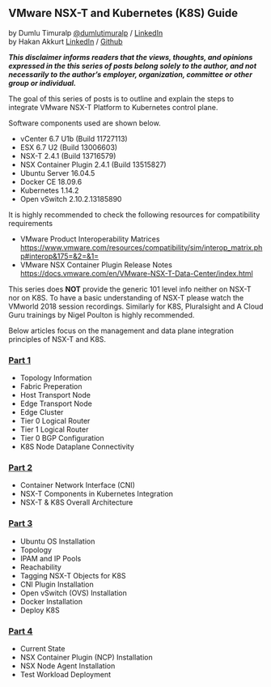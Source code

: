 ## VMware NSX-T and Kubernetes (K8S) Guide
by Dumlu Timuralp [@dumlutimuralp](https://twitter.com/dumlutimuralp) / [LinkedIn](https://www.linkedin.com/in/dumlutimuralp/)  
by Hakan Akkurt [LinkedIn](https://www.linkedin.com/in/hakkurt/) / [Github](https://github.com/hakkurt)

_**This disclaimer informs readers that the views, thoughts, and opinions expressed in the this series of posts belong solely to the author, and not necessarily to the author’s employer, organization, committee or other group or individual.**_

The goal of this series of posts is to outline and explain the steps to integrate VMware NSX-T Platform to Kubernetes control plane. 

Software components used are shown below.

- vCenter 6.7 U1b (Build 11727113)
- ESX 6.7 U2 (Build 13006603)
- NSX-T 2.4.1 (Build 13716579)
- NSX Container Plugin 2.4.1 (Build 13515827)
- Ubuntu Server 16.04.5
- Docker CE 18.09.6
- Kubernetes 1.14.2
- Open vSwitch 2.10.2.13185890

It is highly recommended to check the following resources for compatibility requirements
* VMware Product Interoperability Matrices  
https://www.vmware.com/resources/compatibility/sim/interop_matrix.php#interop&175=&2=&1=
* VMware NSX Container Plugin Release Notes 
https://docs.vmware.com/en/VMware-NSX-T-Data-Center/index.html

This series does **NOT** provide the generic 101 level info neither on NSX-T nor on K8S. To have a basic understanding of NSX-T please watch the VMworld 2018 session recordings. Similarly for K8S, Pluralsight and A Cloud Guru trainings by Nigel Poulton is highly recommended.  

Below articles focus on the management and data plane integration principles of NSX-T and K8S. 

### [Part 1](https://github.com/dumlutimuralp/nsx-t-k8s/blob/master/Part%201/README.md)

* Topology Information
* Fabric Preperation
* Host Transport Node
* Edge Transport Node
* Edge Cluster
* Tier 0 Logical Router
* Tier 1 Logical Router
* Tier 0 BGP Configuration
* K8S Node Dataplane Connectivity


### [Part 2](https://github.com/dumlutimuralp/nsx-t-k8s/blob/master/Part%202/README.md)

* Container Network Interface (CNI)
* NSX-T Components in Kubernetes Integration
* NSX-T & K8S Overall Architecture

### [Part 3](https://github.com/dumlutimuralp/nsx-t-k8s/blob/master/Part%203/README.md)

* Ubuntu OS Installation
* Topology
* IPAM and IP Pools
* Reachability
* Tagging NSX-T Objects for K8S
* CNI Plugin Installation
* Open vSwitch (OVS) Installation
* Docker Installation
* Deploy K8S

### [Part 4](https://github.com/dumlutimuralp/nsx-t-k8s/blob/master/Part%204/README.md)

* Current State
* NSX Container Plugin (NCP) Installation
* NSX Node Agent Installation
* Test Workload Deployment


